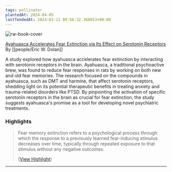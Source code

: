 ```yaml
---
tags: pollinator
plantedAt: 2024-04-05
lastTendedAt: 2024-03-11 09:56:32.368913+00:00
---
```

![rw-book-cover](https://www.psypost.org/wp-content/uploads/2024/03/neurons-1.jpg)

[Ayahuasca Accelerates Fear Extinction via Its Effect on Serotonin Receptors](https://www.psypost.org/ayahuasca-accelerates-fear-extinction-via-its-effect-on-serotonin-receptors/)
By [[people/Eric W. Dolan]]

A study explored how ayahuasca accelerates fear extinction by interacting with serotonin receptors in the brain. Ayahuasca, a traditional psychoactive brew, was found to reduce fear responses in rats by working on both new and old fear memories. The research focused on the compounds in ayahuasca, such as DMT and harmine, that affect serotonin receptors, shedding light on its potential therapeutic benefits in treating anxiety and trauma-related disorders like PTSD. By pinpointing the activation of specific serotonin receptors in the brain as crucial for fear extinction, the study suggests ayahuasca's promise as a tool for developing novel psychiatric treatments.

### Highlights
> Fear memory extinction refers to a psychological process through which the response to a previously learned fear-inducing stimulus decreases over time, typically through repeated exposure to that stimulus without any negative outcomes.
> 
>  ([View Highlight](https://read.readwise.io/read/01hrpewvrxmebthxh16w5j2pwv))


---

